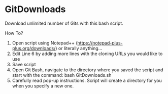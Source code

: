 # GitDownloads
Download unlimited number of Gits with this bash script. 

How To?
1. Open script using Notepad++ (https://notepad-plus-plus.org/downloads/) or literally anything... 
2. Edit Line 6 by adding more lines with the cloning URLs you would like to use
3. Save script
4. Open Git Bash, navigate to the directory where you saved the script and start with the command: bash GitDownloads.sh
5. Carefully read pop-up instructions. Script will create a directory for you when you specify a new one. 
